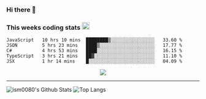 ### Hi there 👋

<!--START_SECTION:giphy-->
<!--END_SECTION:giphy-->

### This weeks coding stats <img src="https://media1.giphy.com/media/LmNwrBhejkK9EFP504/giphy.gif?cid=ecf05e4723nsktnyyj53u162g7cy5rjqfg6gz06kxdg5y55g&rid=giphy.gif" width="20" height="20" />
<!--START_SECTION:waka-->
```text
JavaScript   10 hrs 10 mins  ████████▒░░░░░░░░░░░░░░░░   33.60 % 
JSON         5 hrs 23 mins   ████▒░░░░░░░░░░░░░░░░░░░░   17.77 % 
C#           4 hrs 53 mins   ████░░░░░░░░░░░░░░░░░░░░░   16.15 % 
TypeScript   3 hrs 21 mins   ██▓░░░░░░░░░░░░░░░░░░░░░░   11.10 % 
JSX          1 hr 14 mins    █░░░░░░░░░░░░░░░░░░░░░░░░   04.09 % 
```
<!--END_SECTION:waka-->

<!--START_SECTION:comicstrip-->
<p align="center">
 <a href="https://xkcd.com/">
 <img src="https://imgs.xkcd.com/comics/rover_replies.png" />
</a>
</p>
<!--END_SECTION:comicstrip-->

---

![ism0080's Github Stats](https://github-readme-stats.vercel.app/api?username=ism0080&show_icons=true%hide_border=true&hide=issues)
![Top Langs](https://github-readme-stats.vercel.app/api/top-langs/?username=ism0080&layout=compact)

<!--
**ism0080/ism0080** is a ✨ _special_ ✨ repository because its `README.md` (this file) appears on your GitHub profile.

Here are some ideas to get you started:

- 🔭 I’m currently working on ...
- 🌱 I’m currently learning ...
- 👯 I’m looking to collaborate on ...
- 🤔 I’m looking for help with ...
- 💬 Ask me about ...
- 📫 How to reach me: ...
- 😄 Pronouns: ...
- ⚡ Fun fact: ...
-->
